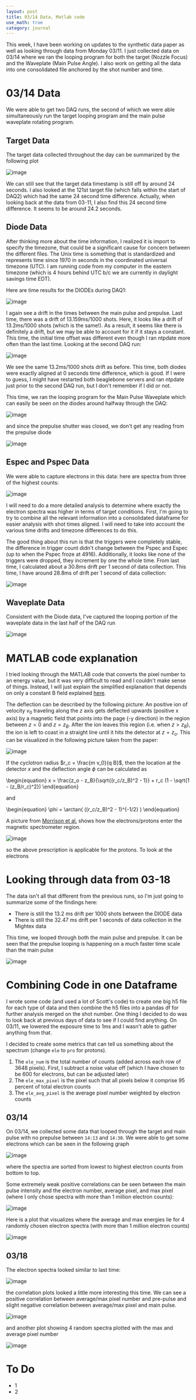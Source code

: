 ```yaml
---
layout: post
title: 03/14 Data, Matlab code
use_math: true
category: journal
---
```

This week, I have been working on updates to the synthetic data paper as well as looking through data from Monday 03/11. I just collected data on 03/14 where we ran the looping program for both the target (Nozzle Focus) and the Waveplate (Main Pulse Angle). I also work on getting all the data into one consolidated file anchored by the shot number and time.

# 03/14 Data
We were able to get two DAQ runs, the second of which we were able simultaneously run the target looping program and the main pulse waveplate rotating program.

## Target Data
The target data collected throughout the day can be summarized by the following plot

![image](https://github.com/ronak-n-desai/ronak-n-desai.github.io/assets/98538788/e65be187-ee82-4843-85b1-1dcac0a28725)

We can still see that the target data timestamp is still off by around 24 seconds. I also looked at the 121st target file (which falls within the start of DAQ2) which had the same 24 second time difference. Actually, when looking back at the data from 03-11, I also find this 24 second time difference. It seems to be around 24.2 seconds.

## Diode Data

After thinking more about the time information, I realized it is import to specify the timezone, that could be a significant cause for concern between the different files. The Unix time is something that is standardized and represents time since 1970 in seconds in the coordinated universal timezone (UTC). I am running code from my computer in the eastern timezone (which is 4 hours behind UTC b/c we are currently in daylight savings time EDT). 

Here are time results for the DIODEs during DAQ1:

![image](https://github.com/ronak-n-desai/ronak-n-desai.github.io/assets/98538788/332865f3-96f5-4b76-9cd1-05a290e42906)

I again see a drift in the times between the main pulse and prepulse. Last time, there was a drift of 13.159ms/1000 shots. Here, it looks like a drift of 13.2ms/1000 shots (which is the same!). As a result, it seems like there is definitely a drift, but we may be able to account for it if it stays a constant. This time, the initial time offset was different even though I ran ntpdate more often than the last time. Looking at the second DAQ run:

![image](https://github.com/ronak-n-desai/ronak-n-desai.github.io/assets/98538788/22603db9-544b-43b1-96e9-82fc3d818463)

We see the same 13.2ms/1000 shots drift as before. This time, both diodes were exactly aligned at 0 seconds time difference, which is good. If I were to guess, I might have restarted both beaglebone servers and ran ntpdate just prior to the second DAQ run, but I don't remember if I did or not.

This time, we ran the looping program for the Main Pulse Waveplate which can easily be seen on the diodes around halfway through the DAQ: 

![image](https://github.com/ronak-n-desai/ronak-n-desai.github.io/assets/98538788/3792ddcc-a962-4ed0-b035-cfb69014d1aa)

and since the prepulse shutter was closed, we don't get any reading from the prepulse diode

![image](https://github.com/ronak-n-desai/ronak-n-desai.github.io/assets/98538788/161d0779-c9cc-4982-ac93-5a9de1190ada)

## Espec and Pspec Data

We were able to capture electrons in this data: here are spectra from three of the highest counts: 

![image](https://github.com/ronak-n-desai/ronak-n-desai.github.io/assets/98538788/d465174c-ad47-4a48-af45-951dcff80679)

I will need to do a more detailed analysis to determine where exactly the electron spectra was higher in terms of target conditions. First, I'm going to try to combine all the relevant information into a consolidated dataframe for easier analysis with shot times aligned. I will need to take into account the various time drifts and timezone differences to do this.

The good thing about this run is that the triggers were completely stable, the difference in trigger count didn't change between the Pspec and Espec (up to when the Pspec froze at 4916). Additionally, it looks like none of the triggers were dropped, they increment by one the whole time. From last time, I calculated about a 30.8ms drift per 1 second of data collection. This time, I have around 28.8ms of drift per 1 second of data collection:

![image](https://github.com/ronak-n-desai/ronak-n-desai.github.io/assets/98538788/de9cedf6-8aa6-4f91-895a-5efef5fd1333)

## Waveplate Data

Consistent with the Diode data, I've captured the looping portion of the waveplate data in the last half of the DAQ run

![image](https://github.com/ronak-n-desai/ronak-n-desai.github.io/assets/98538788/e035c78f-9574-441d-b417-5c7d974c7172)

# MATLAB code explanation
I tried looking through the MATLAB code that converts the pixel number to an energy value, but it was very difficult to read and I couldn't make sense of things. Instead, I will just explain the simplified explanation that depends on only a constant B field explained [here](https://pubs.aip.org/aip/rsi/article/82/3/033506/359441/Design-of-and-data-reduction-from-compact-Thomson). 

The deflection can be described by the following picture: An positive ion of velocity $v_0$ traveling along the $z$ axis gets deflected upwards (positive x axis) by a magnetic field that points into the page (-y direction) in the region between $z=0$ and $z=z_B$. After the ion leaves this region (i.e. when $z > z_B$), the ion is left to coast in a straight line until it hits the detector at $z = z_o$. This can be visualized in the following picture taken from the paper: 

![image](https://github.com/ronak-n-desai/ronak-n-desai.github.io/assets/98538788/3fe3455b-6cfe-473a-a3f4-c1291fe26ac1)

If the cyclotron radius $r_c = \frac{m v_0}{q B}$, then the location at the detector $x$ and the deflection angle $\phi$ can be calculated as 

\begin{equation}
  x = \frac{z_o  - z_B}{\sqrt{(r_c/z_B)^2 - 1}} + r_c (1 - \sqrt{1 - (z_B/r_c)^2})
\end{equation}

and 

\begin{equation}
  \phi = \arctan( ((r_c/z_B)^2 - 1)^{-1/2} )
\end{equation}

A picture from [Morrison et al.](https://iopscience.iop.org/article/10.1088/1367-2630/aaa8d1) shows how the electrons/protons enter the magnetic spectrometer region.

![image](https://github.com/ronak-n-desai/ronak-n-desai.github.io/assets/98538788/174c68e6-c3aa-4d1f-b459-b99909d41d48)

so the above prescription is applicable for the protons. To look at the electrons

# Looking through data from 03-18

The data isn't all that different from the previous runs, so I'm just going to summarize some of the findings here: 
- There is still the 13.2 ms drift per 1000 shots between the DIODE data
- There is still the 32.47 ms drift per 1 seconds of data collection in the Mightex data

This time, we looped through both the main pulse and prepulse. It can be seen that the prepulse looping is happening on a much faster time scale than the main pulse

![image](https://github.com/ronak-n-desai/ronak-n-desai.github.io/assets/98538788/c555d2ef-4b62-49ac-a09d-7ecdd4d723e5)


# Combining Code in one Dataframe

I wrote some code (and used a lot of Scott's code) to create one big h5 file for each type of data and then combine the h5 files into a pandas df for further analysis merged on the shot number. One thing I decided to do was to look back at previous days of data to see if I could find anything. On 03/11, we lowered the exposure time to 1ms and I wasn't able to gather anything from that. 

I decided to create some metrics that can tell us something about the spectrum (change `ele` to `pro` for protons). 
1. The `ele_num` is the total number of counts (added across each row of 3648 pixels). First, I subtract a noise value off (which I have chosen to be 600 for electrons, but can be adjusted later)
2. The `ele_max_pixel` is the pixel such that all pixels below it comprise 95 percent of total electron counts
3. The `ele_avg_pixel` is the average pixel number weighted by electron counts

## 03/14
On 03/14, we collected some data that looped through the target and main pulse with no prepulse between `14:13` and `14:30`. We were able to get some electrons which can be seen in the following graph

![image](https://github.com/ronak-n-desai/ronak-n-desai.github.io/assets/98538788/cca7c94b-295a-4294-9698-fd7793b199c2)

where the spectra are sorted from lowest to highest electron counts from bottom to top. 

Some extremely weak positive correlations can be seen between the main pulse intensity and the electron number, average pixel, and max pixel (where I only chose spectra with more than 1 million electron counts):

![image](https://github.com/ronak-n-desai/ronak-n-desai.github.io/assets/98538788/1d122e56-654c-4a3c-a37b-8634535938e7)

Here is a plot that visualizes where the average and max energies lie for 4 randomly chosen electron spectra (with more than 1 million electron counts)

![image](https://github.com/ronak-n-desai/ronak-n-desai.github.io/assets/98538788/f2ebe1ed-94e2-4c7f-b3b1-767ff881f6b7)

## 03/18
The electron spectra looked similar to last time:

![image](https://github.com/ronak-n-desai/ronak-n-desai.github.io/assets/98538788/06f8fdff-bada-4fcf-b47f-cedf3b22a6c3)

the correlation plots looked a little more interesting this time. We can see a positive correlation between average/max pixel number and pre-pulse and slight negative correlation between average/max pixel and main pulse. 

![image](https://github.com/ronak-n-desai/ronak-n-desai.github.io/assets/98538788/8c145489-f322-4682-9392-62bce64abc50)

and another plot showing 4 random spectra plotted with the max and average pixel number

![image](https://github.com/ronak-n-desai/ronak-n-desai.github.io/assets/98538788/9d492852-5fba-463d-83fb-7bceb63158e1)







# To Do
- 1
- 2
